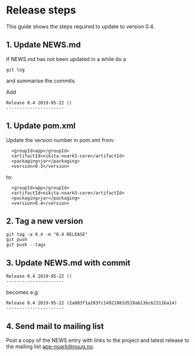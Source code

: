 # Release steps

This guide shows the steps required to update to version 0.4.

## 1. Update NEWS.md

If NEWS.md has not been updated in a while do a 

    git log

and summarise the commits.

Add
``` 
Release 0.4 2019-05-22 ()
----------------------
```  

## 1. Update pom.xml

Update the version number in pom.xml from: 

``` 
  <groupId>app</groupId>
  <artifactId>nikita-noark5-core</artifactId>
  <packaging>jar</packaging>
  <version>0.3</version>
```
to:

``` 
  <groupId>app</groupId>
  <artifactId>nikita-noark5-core</artifactId>
  <packaging>jar</packaging>
  <version>0.4</version>
```

## 2. Tag a new version

    git tag -a 0.4 -m "0.4 RELEASE" 
    git push
    git push --tags

## 3. Update NEWS.md with commit 

``` 
Release 0.4 2019-05-22 ()
----------------------
``` 
becomes e.g:
``` 
Release 0.4 2019-05-22 (2a803f1a203fc14921081d519ab13bc623116a14)
----------------------
``` 

## 4. Send mail to mailing list

Post a copy of the NEWS entry with links to the project and latest
release to the mailing list app-noark@nuug.no.
